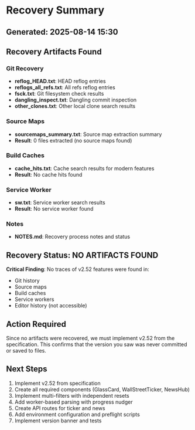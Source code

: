 # Recovery Summary

## Generated: 2025-08-14 15:30

## Recovery Artifacts Found

### Git Recovery
- **reflog_HEAD.txt**: HEAD reflog entries
- **reflogs_all_refs.txt**: All refs reflog entries  
- **fsck.txt**: Git filesystem check results
- **dangling_inspect.txt**: Dangling commit inspection
- **other_clones.txt**: Other local clone search results

### Source Maps
- **sourcemaps_summary.txt**: Source map extraction summary
- **Result**: 0 files extracted (no source maps found)

### Build Caches
- **cache_hits.txt**: Cache search results for modern features
- **Result**: No cache hits found

### Service Worker
- **sw.txt**: Service worker search results
- **Result**: No service worker found

### Notes
- **NOTES.md**: Recovery process notes and status

## Recovery Status: NO ARTIFACTS FOUND

**Critical Finding**: No traces of v2.52 features were found in:
- Git history
- Source maps  
- Build caches
- Service workers
- Editor history (not accessible)

## Action Required
Since no artifacts were recovered, we must implement v2.52 from the specification. This confirms that the version you saw was never committed or saved to files.

## Next Steps
1. Implement v2.52 from specification
2. Create all required components (GlassCard, WallStreetTicker, NewsHub)
3. Implement multi-filters with independent resets
4. Add worker-based parsing with progress nudger
5. Create API routes for ticker and news
6. Add environment configuration and preflight scripts
7. Implement version banner and tests

